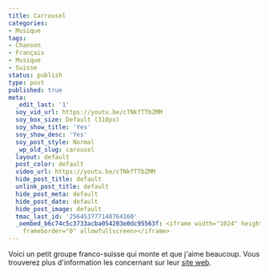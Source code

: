 ```yaml
---
title: Carrousel
categories:
- Musique
tags:
- Chanson
- Français
- Musique
- Suisse
status: publish
type: post
published: true
meta:
  _edit_last: '1'
  soy_vid_url: https://youtu.be/cTNkfTTbZMM
  soy_box_size: Default (310px)
  soy_show_title: 'Yes'
  soy_show_desc: 'Yes'
  soy_post_style: Normal
  _wp_old_slug: carousel
  layout: default
  post_color: default
  video_url: https://youtu.be/cTNkfTTbZMM
  hide_post_title: default
  unlink_post_title: default
  hide_post_meta: default
  hide_post_date: default
  hide_post_image: default
  tmac_last_id: '256453777148764160'
  _oembed_b6c74c5c3733acba054203e0dc95563f: <iframe width="1024" height="576" src="https://www.youtube.com/embed/cTNkfTTbZMM?fs=1&feature=oembed"
    frameborder="0" allowfullscreen></iframe>
---
```

Voici un petit groupe franco-suisse qui monte et que j'aime beaucoup. Vous trouverez plus d'information les concernant sur leur <a title="Site web du groupe Carousel" href="https://www.groupecarrousel.com/">site web</a>.
